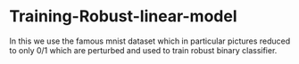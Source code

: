 # Training-Robust-linear-model
In this we use the famous mnist dataset which in particular pictures reduced to only 0/1 which are perturbed and used to train robust binary classifier.
